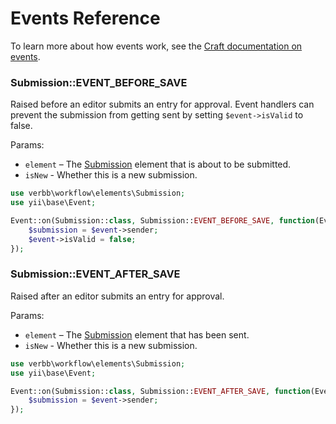 # Events Reference

To learn more about how events work, see the [Craft documentation on events](http://buildwithcraft.com/docs/plugins/hooks-and-events#events).

### Submission::EVENT_BEFORE_SAVE

Raised before an editor submits an entry for approval. Event handlers can prevent the submission from getting sent by setting `$event->isValid` to false.

Params:

- `element` – The [Submission](/craft-plugins/workflow/docs/developers/submissions) element that is about to be submitted.
- `isNew` - Whether this is a new submission.

```php
use verbb\workflow\elements\Submission;
use yii\base\Event;

Event::on(Submission::class, Submission::EVENT_BEFORE_SAVE, function(Event $event) {
    $submission = $event->sender;
    $event->isValid = false;
});
```

### Submission::EVENT_AFTER_SAVE

Raised after an editor submits an entry for approval.

Params:

- `element` – The [Submission](/craft-plugins/workflow/docs/developers/submissions) element that has been sent.
- `isNew` - Whether this is a new submission.

```php
use verbb\workflow\elements\Submission;
use yii\base\Event;

Event::on(Submission::class, Submission::EVENT_AFTER_SAVE, function(Event $event) {
    $submission = $event->sender;
});
```
